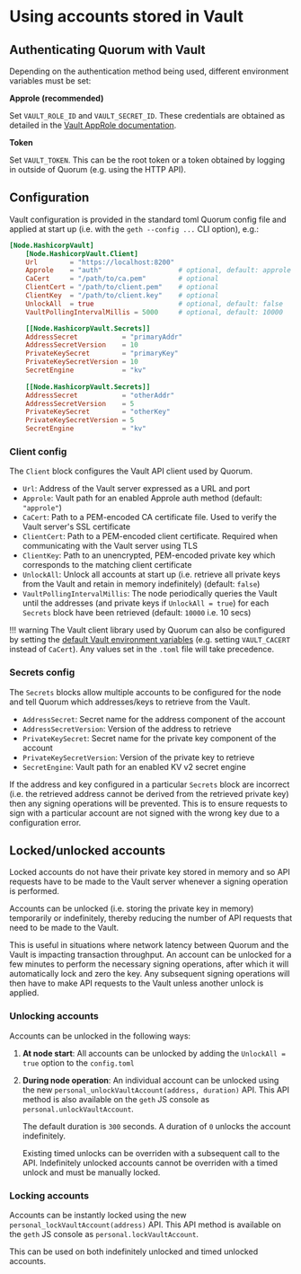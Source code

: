 # Using accounts stored in Vault

## Authenticating Quorum with Vault
Depending on the authentication method being used, different environment variables must be set:

**Approle (recommended)**

Set `VAULT_ROLE_ID` and `VAULT_SECRET_ID`.  These credentials are obtained as detailed in the  [Vault AppRole documentation](https://www.vaultproject.io/docs/auth/approle.html#configuration).

**Token**

Set `VAULT_TOKEN`. This can be the root token or a token obtained by logging in outside of Quorum (e.g. using the HTTP API).

## Configuration

Vault configuration is provided in the standard toml Quorum config file and applied at start up (i.e. with the `geth --config ...` CLI option), e.g.:

```toml
[Node.HashicorpVault]
    [Node.HashicorpVault.Client]
    Url        = "https://localhost:8200"
    Approle    = "auth"                   # optional, default: approle
    CaCert     = "/path/to/ca.pem"        # optional
    ClientCert = "/path/to/client.pem"    # optional
    ClientKey  = "/path/to/client.key"    # optional
    UnlockAll  = true                     # optional, default: false
    VaultPollingIntervalMillis = 5000     # optional, default: 10000

    [[Node.HashicorpVault.Secrets]]
    AddressSecret           = "primaryAddr"
    AddressSecretVersion    = 10
    PrivateKeySecret        = "primaryKey"
    PrivateKeySecretVersion = 10
    SecretEngine            = "kv"
    
    [[Node.HashicorpVault.Secrets]]
    AddressSecret           = "otherAddr"
    AddressSecretVersion    = 5
    PrivateKeySecret        = "otherKey"
    PrivateKeySecretVersion = 5
    SecretEngine            = "kv"
```

### Client config

The `Client` block configures the Vault API client used by Quorum.

- `Url`: Address of the Vault server expressed as a URL and port
- `Approle`: Vault path for an enabled Approle auth method (default: `"approle"`)
- `CaCert`: Path to a PEM-encoded CA certificate file. Used to verify the Vault server's SSL certificate
- `ClientCert`: Path to a PEM-encoded client certificate. Required when communicating with the Vault server using TLS
- `ClientKey`: Path to an unencrypted, PEM-encoded private key which corresponds to the matching client certificate
- `UnlockAll`: Unlock all accounts at start up (i.e. retrieve all private keys from the Vault and retain in memory indefinitely)  (default: `false`)
- `VaultPollingIntervalMillis`: The node periodically queries the Vault until the addresses (and private keys if `UnlockAll = true`) for each `Secrets` block have been retrieved  (default: `10000` i.e. 10 secs)  

!!! warning
    The Vault client library used by Quorum can also be configured by setting the [default Vault environment variables](https://www.vaultproject.io/docs/commands/#environment-variables) (e.g. setting `VAULT_CACERT` instead of `CaCert`).  Any values set in the `.toml` file will take precedence.  

### Secrets config

The `Secrets` blocks allow multiple accounts to be configured for the node and tell Quorum which addresses/keys to retrieve from the Vault.  

- `AddressSecret`: Secret name for the address component of the account
- `AddressSecretVersion`: Version of the address to retrieve
- `PrivateKeySecret`: Secret name for the private key component of the account
- `PrivateKeySecretVersion`: Version of the private key to retrieve
- `SecretEngine`: Vault path for an enabled KV v2 secret engine

If the address and key configured in a particular `Secrets` block are incorrect (i.e. the retrieved address cannot be derived from the retrieved private key) then any signing operations will be prevented.  This is to ensure requests to sign with a particular account are not signed with the wrong key due to a configuration error.

## Locked/unlocked accounts

Locked accounts do not have their private key stored in memory and so API requests have to be made to the Vault server whenever a signing operation is performed.  

Accounts can be unlocked (i.e. storing the private key in memory) temporarily or indefinitely, thereby reducing the number of API requests that need to be made to the Vault.  

This is useful in situations where network latency between Quorum and the Vault is impacting transaction throughput.  An account can be unlocked for a few minutes to perform the necessary signing operations, after which it will automatically lock and zero the key.  Any subsequent signing operations will then have to make API requests to the Vault unless another unlock is applied.

### Unlocking accounts

Accounts can be unlocked in the following ways:

1. **At node start**:  All accounts can be unlocked by adding the `UnlockAll = true` option to the `config.toml`
2. **During node operation**: An individual account can be unlocked using the new `personal_unlockVaultAccount(address, duration)` API.  This API method is also available on the `geth` JS console as `personal.unlockVaultAccount`.  

    The default duration is `300` seconds.  A duration of `0` unlocks the account indefinitely.  
   
    Existing timed unlocks can be overriden with a subsequent call to the API.  Indefinitely unlocked accounts cannot be overriden with a timed unlock and must be manually locked.

### Locking accounts

Accounts can be instantly locked using the new `personal_lockVaultAccount(address)` API.  This API method is available on the `geth` JS console as `personal.lockVaultAccount`.
  
This can be used on both indefinitely unlocked and timed unlocked accounts.
